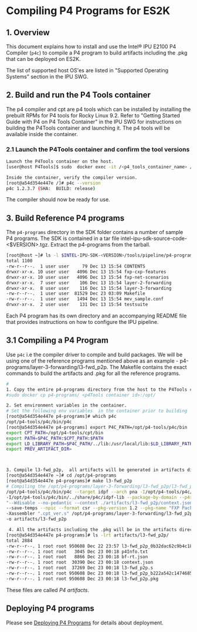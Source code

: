 # Compiling P4 Programs for ES2K

## 1. Overview

This document explains how to install and use the Intel&reg; IPU E2100 P4 Compiler
(`p4c`) to compile a P4 program to build artifacts including the .pkg that can be 
deployed on ES2K. 

The list of supported host OS'es are listed in "Supported Operating Systems" section in the IPU SWG.

## 2. Build and run the P4 Tools container
The p4 compiler and cpt are p4 tools which can be installed by installing the 
prebuilt RPMs for P4 tools for Rocky Linux 9.2. Refer to 
"Getting Started Guide with P4 on P4 Tools Container" in the IPU SWG for 
instructions on building the P4Tools container and launching it.
The p4 tools will be available inside the container.


### 2.1 Launch the P4Tools container and confirm the tool versions

```bash
Launch the P4Tools container on the host.
[user@host P4Tools]$ sudo  docker exec -it /<p4_tools_container_name> /bin/bash

Inside the container, verify the compiler version.
[root@a54d354e447e /]# p4c --version
p4c 1.2.3.7 (SHA:  BUILD: release)

```

The compiler should now be ready for use.

## 3. Build Reference P4 programs

The `p4-programs` directory in the SDK folder contains a number of sample
P4 programs. The SDK is contained in a tar file intel-ipu-sdk-source-code-<$VERSION>.tgz.
Extract the p4-programs from the tarball.

```bash
[root@host ~]# ls -l $INTEL-IPU-SDK-<VERSION>/tools/pipeline/p4-programs
total 1100
-rw-r--r--.  1 user user     79 Dec 13 15:54 CONTENTS
drwxr-xr-x. 10 user user   4096 Dec 13 15:54 fxp-cxp-features
drwxr-xr-x. 10 user user   4096 Dec 13 15:54 fxp-net-scenarios
drwxr-xr-x.  7 user user    106 Dec 13 15:54 layer-2-forwarding
drwxr-xr-x.  8 user user    116 Dec 13 15:54 layer-3-forwarding
-rw-r--r--.  1 user user  81529 Dec 23 03:09 Makefile
-rw-r--r--.  1 user user   1494 Dec 13 15:54 mev_sample.conf
drwxr-xr-x.  2 user user    131 Dec 13 15:54 testsuite

```

Each P4 program has its own directory and an accompanying README file that
provides instructions on how to configure the IPU pipeline.

## 3.1 Compiling a P4 Program

Use `p4c` i.e the compiler driver to compile and build packages. 
We will be using one of the reference programs mentioned above as an example -
p4-programs/layer-3-forwarding/l3-fwd_p2p. The Makefile contains 
the exact commands to  build the artifacts and .pkg for all the reference programs.

```bash
# 
1. Copy the entire p4-programs directory from the host to the P4Tools container
#sudo docker cp p4-programs/ <p4Tools container id>:/opt/

2. Set environment variables in the container.
# Set the following env variables  in the container prior to building
[root@a54d354e447e p4-programs]# which p4c
/opt/p4-tools/p4c/bin/p4c
[root@a54d354e447e p4-programs] export P4C_PATH=/opt/p4-tools/p4c/bin
export CPT_PATH=/opt/p4-tools/cpt/bin
export PATH=$P4C_PATH:$CPT_PATH:$PATH
export LD_LIBRARY_PATH=$P4C_PATH/../lib:/usr/local/lib:$LD_LIBRARY_PATH
export PREV_ARTIFACT_DIR=



3. Compile l3-fwd_p2p,  all artifacts will be generated in artifacts directory.
[root@a54d354e447e ~]# cd /opt/p4-programs
[root@a54d354e447e p4-programs]# make l3-fwd_p2p
# Compiling the /opt/p4-programs/layer-3-forwarding/l3-fwd_p2p/l3-fwd_p2p.p4 and generating the runtime files and assembly...
/opt/p4-tools/p4c/bin/p4c --target idpf --arch pna -I/opt/p4-tools/p4c/bin/../lib -I/opt/p4-tools/p4c/bin/../share/p4c/p4include 
-I/opt/p4-tools/p4c/bin/../share/p4c/idpf-lib --package-by-domain --p4runtime-files ./artifacts/l3-fwd_p2p/p4Info.txt --save-temps -Xp4c 
"--Wdisable --no-pedantic --context ./artifacts/l3-fwd_p2p/context.json --bfrt ./artifacts/l3-fwd_p2p/bf-rt.json" 
--save-temps --npic --format csr --pkg-version 1.2 --pkg-name "FXP Package" 
-Xassembler ".cpt_ver.s" /opt/p4-programs/layer-3-forwarding/l3-fwd_p2p/l3-fwd_p2p.p4 
-o artifacts/l3-fwd_p2p

 4. All the artifacts including the .pkg will be in the artifacts directory.
[root@a54d354e447e p4-programs]# ls -lrt artifacts/l3-fwd_p2p/
total 2884
-rw-r--r--. 1 root root 950608 Dec 22 23:57 l3-fwd_p2p_0b32dac62c9b4c18b3213e04a6bb8c5b.pkgo
-rw-r--r--. 1 root root   3045 Dec 23 00:18 p4Info.txt
-rw-r--r--. 1 root root   8866 Dec 23 00:18 bf-rt.json
-rw-r--r--. 1 root root  30390 Dec 23 00:18 context.json
-rw-r--r--. 1 root root  37269 Dec 23 00:18 l3-fwd_p2p.s
-rw-r--r--. 1 root root 950608 Dec 23 00:18 l3-fwd_p2p_b222a542c1474685bd70a36994d16101.pkgo
-rw-r--r--. 1 root root 950608 Dec 23 00:18 l3-fwd_p2p.pkg 

```
These files are called _P4 artifacts_.


## Deploying P4 programs
Please see [Deploying P4 Programs](deploying-p4-programs.md)
for details about deployment.
